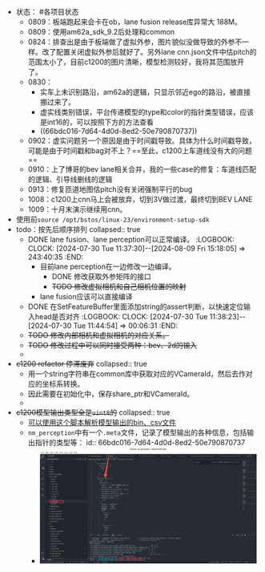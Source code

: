 - 状态： #各项目状态
	- 0809：板端跑起来会卡在ob，lane fusion release库异常大 188M。
	- 0809：使用am62a_sdk_9.2后处理和common
	- 0824：排查出是由于板端做了虚拟外参，图片貌似没做导致的外参不一样。改了配置关闭虚拟外参后就好了。另外lane cnn.json文件中估pitch的范围太小了，目前c1200的图片清晰，模型检测较好，我将其范围放开了。
	- 0830：
		- 实车上未识别路沿，am62a的逻辑，只显示邻近ego的路沿，被直接挪过来了。
		- 虚实线类别错误，平台传递模型的type和color的指针类型错误，应该是int16的，可以按照下方的方法查看
		- ((66bdc016-7d64-4d0d-8ed2-50e790870737))
	- 0902：虚实问题另一个原因是由于时间戳导致。具体为什么时间戳导致，可能是由于时间戳和bag对不上？==至此，c1200上车道线没有大的问题==
	- 0910：上了博哥的bev lane相关合并，我的一些case的修复：车道线匹配的逻辑、引导线删线的逻辑
	- 0913：修复匝道地图估pitch没有关闭强制平行的bug
	- 1008：c1200上cnn马上会被放弃，切到3V做过渡，最终切到BEV LANE
	- 1009：十月末演示继续用cnn。
- 使用前`source /opt/bstos/linux-23/environment-setup-sdk`
- todo：按先后顺序排列
  collapsed:: true
	- DONE lane fusion、lane perception可以正常编译。
	  :LOGBOOK:
	  CLOCK: [2024-07-30 Tue 11:37:30]--[2024-08-09 Fri 15:18:05] =>  243:40:35
	  :END:
		- 目前lane perception在一边修改一边编译。
			- DONE 修改获取外参矩阵的接口
			- ~~TODO 修改虚拟相机和自己相机位置的映射~~
		- lane fusion应该可以直接编译
	- DONE 在SetFeatureBuffer里面添加string的assert判断，以快速定位输入head是否对齐
	  :LOGBOOK:
	  CLOCK: [2024-07-30 Tue 11:38:23]--[2024-07-30 Tue 11:44:54] =>  00:06:31
	  :END:
	- ~~TODO 修改内部相机和虚拟相机的对应关系。~~
	- ~~TODO 修改过程中可以同时接受两种：bev、2d的输入~~
	-
- ~~c1200 refactor 停滞废弃~~
  collapsed:: true
	- 用一个string字符串在common库中获取对应的VCameraId，然后去作对应的坐标系转换。
	- 因此需要在初始化中，保存share_ptr和VCameraId。
	-
- ~~c1200模型输出类型全是`uint8`的~~
  collapsed:: true
	- [可以使用这个脚本解析模型输出的bin、csv文件](https://yhikd4my59.feishu.cn/docx/NWhkdcwvBo7PeNxPk8dc8vLVnbb)
	- `nm_perception`中有一个`.meta`文件，记录了模型输出的各种信息，包括输出指针的类型等：
	  id:: 66bdc016-7d64-4d0d-8ed2-50e790870737
		- ![image.png](../assets/image_1725009847481_0.png)